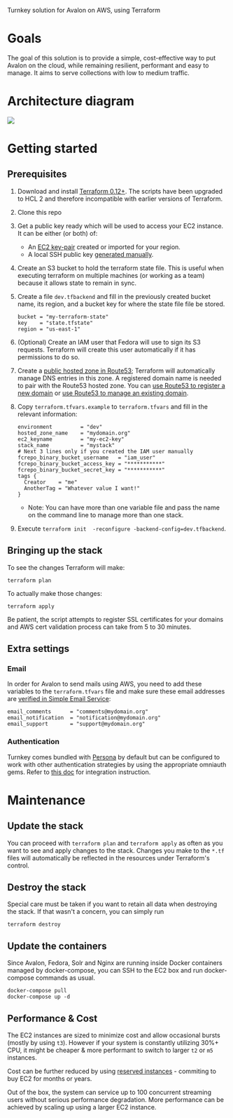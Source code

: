 Turnkey solution for Avalon on AWS, using Terraform

# Goals

The goal of this solution is to provide a simple, cost-effective way to put Avalon on the cloud, while remaining resilient, performant and easy to manage. It aims to serve collections with low to medium traffic.

# Architecture diagram
![](diagram.jpg)

# Getting started
## Prerequisites

1. Download and install [Terraform 0.12+](https://www.terraform.io/downloads.html). The scripts have been upgraded to HCL 2 and therefore incompatible with earlier versions of Terraform.
1. Clone this repo
1. Get a public key ready which will be used to access your EC2 instance. It can be either (or both) of:
    * An [EC2 key-pair](http://docs.aws.amazon.com/AWSEC2/latest/UserGuide/ec2-key-pairs.html) created or imported for your region.
    * A local SSH public key [generated manually](https://git-scm.com/book/en/v2/Git-on-the-Server-Generating-Your-SSH-Public-Key).
1. Create an S3 bucket to hold the terraform state file. This is useful when
    executing terraform on multiple machines (or working as a team) because it allows state to remain in sync. 
1. Create a file `dev.tfbackend` and fill in the previously created bucket name, its region, and a bucket key for where the state file file be stored.

    ```
    bucket = "my-terraform-state"
    key    = "state.tfstate"
    region = "us-east-1"
    ````
1. (Optional) Create an IAM user that Fedora will use to sign its S3 requests. Terraform will create this user automatically if it has permissions to do so.
1. Create a [public hosted zone in Route53](http://docs.aws.amazon.com/Route53/latest/DeveloperGuide/CreatingHostedZone.html); Terraform will automatically manage DNS entries in this zone. A registered domain name is needed to pair with the Route53 hosted zone. You can [use Route53 to register a new domain](http://docs.aws.amazon.com/Route53/latest/DeveloperGuide/domain-register.html) or [use Route53 to manage an existing domain](http://docs.aws.amazon.com/Route53/latest/DeveloperGuide/MigratingDNS.html).
1. Copy `terraform.tfvars.example` to `terraform.tfvars` and fill in the relevant information:
    ```
    environment         = "dev"
    hosted_zone_name    = "mydomain.org"
    ec2_keyname         = "my-ec2-key"
    stack_name          = "mystack"
    # Next 3 lines only if you created the IAM user manually
    fcrepo_binary_bucket_username   = "iam_user"
    fcrepo_binary_bucket_access_key = "***********"
    fcrepo_binary_bucket_secret_key = "***********"
    tags {
      Creator    = "me"
      AnotherTag = "Whatever value I want!"
    }
    ```
    * Note: You can have more than one variable file and pass the name on the command line to manage more than one stack.
1. Execute `terraform init  -reconfigure -backend-config=dev.tfbackend`.

## Bringing up the stack

To see the changes Terraform will make:

    terraform plan

To actually make those changes:

    terraform apply

Be patient, the script attempts to register SSL certificates for your domains and AWS cert validation process can take from 5 to 30 minutes.

## Extra settings

### Email

In order for Avalon to send mails using AWS, you need to add these variables to the `terraform.tfvars` file and make sure these email addresses are [verified in Simple Email Service](https://docs.aws.amazon.com/ses/latest/DeveloperGuide/verify-email-addresses.html):

    email_comments      = "comments@mydomain.org"
    email_notification  = "notification@mydomain.org"
    email_support       = "support@mydomain.org"

### Authentication

Turnkey comes bundled with [Persona](https://github.com/samvera-labs/samvera-persona) by default but can be configured to work with other authentication strategies by using the appropriate omniauth gems. Refer to [this doc](https://samvera.atlassian.net/wiki/spaces/AVALON/pages/1957954771/Manual+Installation+Instructions#ManualInstallationInstructions-AuthenticationStrategy) for integration instruction.

# Maintenance

## Update the stack
You can proceed with `terraform plan` and `terraform apply` as often as you want to see and apply changes to the
stack. Changes you make to the `*.tf` files  will automatically be reflected in the resources under Terraform's
control.

## Destroy the stack
Special care must be taken if you want to retain all data when destroying the stack. If that wasn't a concern, you can simply run
    
    terraform destroy

## Update the containers
Since Avalon, Fedora, Solr and Nginx are running inside Docker containers managed by docker-compose, you can SSH to the EC2 box and run docker-compose commands as usual.

    docker-compose pull
    docker-compose up -d

## Performance & Cost
The EC2 instances are sized to minimize cost and allow occasional bursts (mostly by using `t3`). However if your system is constantly utilizing 30%+ CPU, it might be cheaper & more performant to switch to larger `t2` or `m5` instances.

Cost can be further reduced by using [reserved instances](https://aws.amazon.com/ec2/pricing/reserved-instances/pricing/) - commiting to buy EC2 for months or years.

Out of the box, the system can service up to 100 concurrent streaming users without serious performance degradation. More performance can be achieved by scaling up using a larger EC2 instance.
